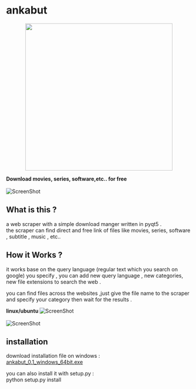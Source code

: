 # ankabut
<div align="center">
<img src="https://github.com/MrSmiler/ankabut/blob/master/resources/icons/ankabut_main.jpg" width="400" />
<br>
</div>


<b>Download movies, series, software,etc.. for free</b><br><br>
![ScreenShot](https://github.com/MrSmiler/ankabut/blob/master/resources/ankabut_demo2.gif)
<br>
## What is this ?


a web scraper with a simple download manger written in pyqt5 .<br>
the scraper can find direct and free link of files like movies, series, software , subtitle , music , etc..<br>

## How it Works ?
it works base on the query language (regular text which you search on google) you specify , you can add new query language , new categories, new file extensions to search the web .<br>

you can find files across the websites ,just give the file name to the scraper and specify your category then wait for the results . 

<b> linux/ubuntu </b>
![ScreenShot](https://i.imgur.com/uWpBXP8.png)<br><br>
![ScreenShot](https://i.imgur.com/w9sDap8.png)
<br>
## installation


download installation file on windows :<br>
<a href='https://github.com/MrSmiler/ankabut/releases/'>ankabut_0.1_windows_64bit.exe</a>

you can also install it with setup.py :<br>
python setup.py install


